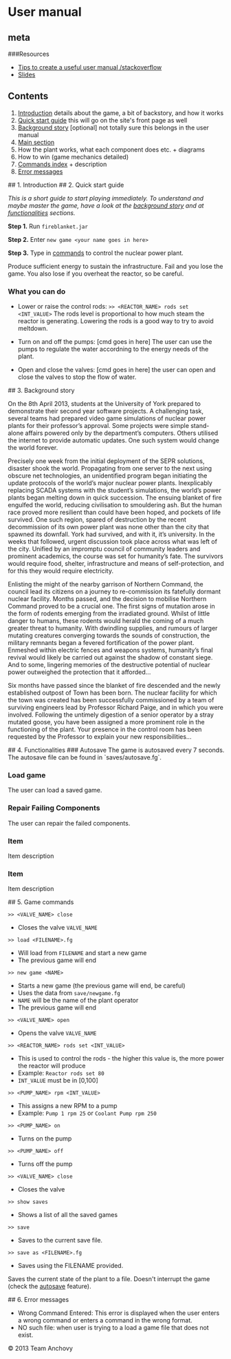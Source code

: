 # User manual

## meta

###Resources
* [Tips to create a useful user manual /stackoverflow](http://stackoverflow.com/questions/241422/tips-to-create-a-useful-user-manual)
* [Slides](http://www.cdf.utoronto.ca/~csc207h/summer/lectures/UserGuide.pdf)

## Contents

1. [Introduction](#um-1) details about the game, a bit of backstory, and how it works
2. [Quick start guide](#um-2) this will go on the site's front page as well
3. [Background story](#um-3) [optional] not totally sure this belongs in the user manual
4. [Main section](#um-4)
  1. How the plant works, what each component does etc. + diagrams
  2. How to win (game mechanics detailed)
5. [Commands index](#um-5) + description
6. [Error messages](#um-6)

<a name="um-1"/>
## 1. Introduction

<a name="um-2"/>
## 2. Quick start guide

_This is a short guide to start playing immediately. To understand and maybe master the game, have a look at the [background story](#um-3) and at [functionalities](#um-4) sections._

**Step 1.** Run `fireblanket.jar`

**Step 2.** Enter `new game <your name goes in here>`

**Step 3.** Type in [commands](#um-5) to control the nuclear power plant.

Produce sufficient energy to sustain the infrastructure. Fail and you lose the game. You also lose if you overheat the reactor, so be careful.

### What you can do

* Lower or raise the control rods: `>> <REACTOR_NAME> rods set <INT_VALUE>`
  The rods level is proportional to how much steam the reactor is generating.
  Lowering the rods is a good way to try to avoid meltdown.

* Turn on and off the pumps: [cmd goes in here]
  The user can use the pumps to regulate the water accordning to the energy needs of the plant.
* Open and close the valves: [cmd goes in here]
  the user can open and close the valves to stop the flow of water.



<a name="um-3"/>
## 3. Background story

On the 8th April 2013, students at the University of York prepared to demonstrate their second year software projects. A challenging task, several teams had prepared video game simulations of nuclear power plants for their professor’s approval. Some projects were simple stand-alone affairs powered only by the department’s computers. Others utilised the internet to provide automatic updates. One such system would change the world forever. 

Precisely one week from the initial deployment of the SEPR solutions, disaster shook the world. Propagating from one server to the next using obscure net technologies, an unidentified program began initiating the update protocols of the world’s major nuclear power plants. Inexplicably replacing SCADA systems with the student’s simulations, the world’s power plants began melting down in quick succession.
The ensuing blanket of fire engulfed the world, reducing civilisation to smouldering ash.
But the human race proved more resilient than could have been hoped, and pockets of life survived. One such region, spared of destruction by the recent decommission of its own power plant was none other than the city that spawned its downfall. York had survived, and with it, it’s university.
In the weeks that followed, urgent discussion took place across what was left of the city. Unified by an impromptu council of community leaders and prominent academics, the course was set for humanity’s fate. The survivors would require food, shelter, infrastructure and means of self-protection, and for this they would require electricity.

Enlisting the might of the nearby garrison of Northern Command, the council lead its citizens on a journey to re-commission its fatefully dormant nuclear facility. 
Months passed, and the decision to mobilise Northern Command proved to be a crucial one. The first signs of mutation arose in the form of rodents emerging from the irradiated ground. Whilst of little danger to humans, these rodents would herald the coming of a much greater threat to humanity.
With dwindling supplies, and rumours of larger mutating creatures converging towards the sounds of construction, the military remnants began a fevered fortification of the power plant. Enmeshed within electric fences and weapons systems, humanity’s final revival would likely be carried out against the shadow of constant siege. And to some, lingering memories of the destructive potential of nuclear power outweighed the protection that it afforded...

Six months have passed since the blanket of fire descended and the newly established outpost of Town has been born. The nuclear facility for which the town was created has been successfully commissioned by a team of surviving engineers lead by Professor Richard Paige, and in which you were involved. Following the untimely digestion of a senior operator by a stray mutated goose, you have been assigned a more prominent role in the functioning of the plant. Your presence in the control room has been requested by the Professor to explain your new responsibilities...

<a name="um-4"/>
## 4. Functionalities
### Autosave
The game is autosaved every 7 seconds. The autosave file can be found in `saves/autosave.fg`.

### Load game
The user can load a saved game.

### Repair Failing Components
The user can repair the failed components. 

### Item
Item description

### Item
Item description

<a name="um-5"/>
## 5. Game commands

`>> <VALVE_NAME> close`

* Closes the valve `VALVE_NAME`

`>> load <FILENAME>.fg`

* Will load from `FILENAME` and start a new game
* The previous game will end

`>> new game <NAME>`

* Starts a new game (the previous game will end, be careful)
* Uses the data from `save/newgame.fg`
* `NAME` will be the name of the plant operator
* The previous game will end

`>> <VALVE_NAME> open`

* Opens the valve `VALVE_NAME`

`>> <REACTOR_NAME> rods set <INT_VALUE>`

* This is used to control the rods - the higher this value is, the more power the reactor will produce
* Example: `Reactor rods set 80`
* `INT_VALUE` must be in [0,100]

`>> <PUMP_NAME> rpm <INT_VALUE>`

* This assigns a new RPM to a pump
* Example: `Pump 1 rpm 25` or `Coolant Pump rpm 250`

`>> <PUMP_NAME> on`
* Turns on the pump

`>> <PUMP_NAME> off`
* Turns off the pump

`>> <VALVE_NAME> close`
* Closes the valve

`>> show saves`
* Shows a list of all the saved games

`>> save`

* Saves to the current save file.

`>> save as <FILENAME>.fg`

* Saves using the FILENAME provided.


Saves the current state of the plant to a file. Doesn't interrupt the game (check the [autosave](#um-autosave) feature).


<a name="um-6"/>
## 6. Error messages

* Wrong Command Entered: This error is displayed when the user enters a wrong command or enters a command in the wrong format.
* NO such file: when user is trying to a load a game file that does not exist.

&copy; 2013 Team Anchovy
